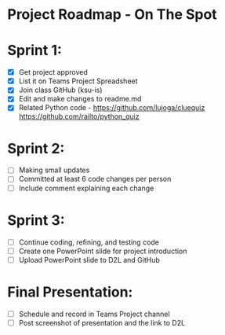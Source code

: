 # Project Roadmap - On The Spot
# Sprint 1:
- [x] Get project approved
- [x] List it on Teams Project Spreadsheet
- [x] Join class GitHub (ksu-is)
- [x] Edit and make changes to readme.md
- [x] Related Python code - https://github.com/lujoga/cluequiz https://github.com/railto/python_quiz

# Sprint 2:
- [ ] Making small updates
- [ ] Committed at least 6 code changes per person
- [ ] Include comment explaining each change

# Sprint 3:
- [ ] Continue coding, refining, and testing code
- [ ] Create one PowerPoint slide for project introduction
- [ ] Upload PowerPoint slide to D2L and GitHub

# Final Presentation:
- [ ] Schedule and record in Teams Project channel
- [ ] Post screenshot of presentation and the link to D2L
